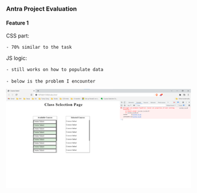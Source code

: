 ### Antra Project Evaluation

#### Feature 1

CSS part:

    - 70% similar to the task

JS logic:

    - still works on how to populate data 

    - below is the problem I encounter

![image](https://github.com/anhthoang/Antra/blob/main/courseSelect/error.png) 

